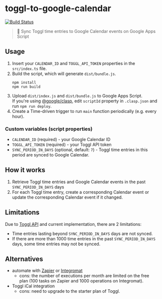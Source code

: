 # toggl-to-google-calendar

[![Build Status](https://travis-ci.org/uu1t/gas-toggl-to-google-calendar.svg?branch=master)](https://travis-ci.org/uu1t/gas-toggl-to-google-calendar)

> :calendar: Sync Toggl time entries to Google Calendar events on Google Apps Script

## Usage

1. Insert your `CALENDAR_ID` and `TOGGL_API_TOKEN` properties in the `src/index.ts` file.
1. Build the script, which will generate `dist/bundle.js`.
   ```
   npm install
   npm run build
   ```
1. Upload `dist/index.js` and `dist/bundle.js` to Google Apps Script.  
   If you're using [@google/clasp](https://github.com/google/clasp), edit `scriptId` property in `.clasp.json` and run `npm run deploy`.
1. Create a Time-driven trigger to run `main` function periodically (e.g. every hour).

### Custom variables (script properties)

- `CALENDAR_ID` (required) - your Google Calendar ID
- `TOGGL_API_TOKEN` (required) - your Toggl API token
- `SYNC_PERIOD_IN_DAYS` (optional, default: `7`) - Toggl time entries in this period are synced to Google Calendar.

## How it works

1. Retrieve Toggl time entries and Google Calendar events in the past `SYNC_PERIOD_IN_DAYS` days
1. For each Toggl time entry, create a corresponding Calendar event or update the corresponding Calendar event if it changed.

## Limitations

Due to [Toggl API](https://github.com/toggl/toggl_api_docs/blob/master/chapters/time_entries.md#get-time-entries-started-in-a-specific-time-range) and current implementation, there are 2 limitations:

- Time entries lasting beyond `SYNC_PERIOD_IN_DAYS` days are not synced.
- If there are more than 1000 time entries in the past `SYNC_PERIOD_IN_DAYS` days, some time entries may not be synced.

## Alternatives

- automate with [Zapier](https://zapier.com/) or [Integromat](https://www.integromat.com/)
  - cons: the number of executions per month are limited on the free plan (100 tasks on Zapier and 1000 operations on Integromat).
- Toggl iCal integration
  - cons: need to upgrade to the starter plan of Toggl.
